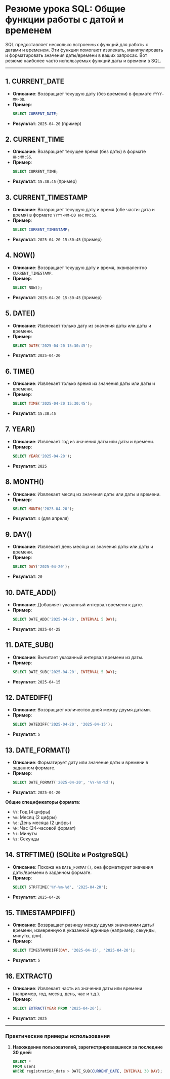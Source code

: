 # Резюме урока SQL: Общие функции работы с датой и временем

SQL предоставляет несколько встроенных функций для работы с датами и временем. Эти функции помогают извлекать, манипулировать и форматировать значения даты/времени в ваших запросах. Вот резюме наиболее часто используемых функций даты и времени в SQL.

---

## 1. **CURRENT_DATE**
   - **Описание**: Возвращает текущую дату (без времени) в формате `YYYY-MM-DD`.
   - **Пример**:
     ```sql
     SELECT CURRENT_DATE;
     ```
   - **Результат**: `2025-04-20` (пример)

## 2. **CURRENT_TIME**
   - **Описание**: Возвращает текущее время (без даты) в формате `HH:MM:SS`.
   - **Пример**:
     ```sql
     SELECT CURRENT_TIME;
     ```
   - **Результат**: `15:30:45` (пример)

## 3. **CURRENT_TIMESTAMP**
   - **Описание**: Возвращает текущую дату и время (обе части: дата и время) в формате `YYYY-MM-DD HH:MM:SS`.
   - **Пример**:
     ```sql
     SELECT CURRENT_TIMESTAMP;
     ```
   - **Результат**: `2025-04-20 15:30:45` (пример)

## 4. **NOW()**
   - **Описание**: Возвращает текущую дату и время, эквивалентно `CURRENT_TIMESTAMP`.
   - **Пример**:
     ```sql
     SELECT NOW();
     ```
   - **Результат**: `2025-04-20 15:30:45` (пример)

## 5. **DATE()**
   - **Описание**: Извлекает только дату из значения даты или даты и времени.
   - **Пример**:
     ```sql
     SELECT DATE('2025-04-20 15:30:45');
     ```
   - **Результат**: `2025-04-20`

## 6. **TIME()**
   - **Описание**: Извлекает только время из значения даты или даты и времени.
   - **Пример**:
     ```sql
     SELECT TIME('2025-04-20 15:30:45');
     ```
   - **Результат**: `15:30:45`

## 7. **YEAR()**
   - **Описание**: Извлекает год из значения даты или даты и времени.
   - **Пример**:
     ```sql
     SELECT YEAR('2025-04-20');
     ```
   - **Результат**: `2025`

## 8. **MONTH()**
   - **Описание**: Извлекает месяц из значения даты или даты и времени.
   - **Пример**:
     ```sql
     SELECT MONTH('2025-04-20');
     ```
   - **Результат**: `4` (для апреля)

## 9. **DAY()**
   - **Описание**: Извлекает день месяца из значения даты или даты и времени.
   - **Пример**:
     ```sql
     SELECT DAY('2025-04-20');
     ```
   - **Результат**: `20`

## 10. **DATE_ADD()**
   - **Описание**: Добавляет указанный интервал времени к дате.
   - **Пример**:
     ```sql
     SELECT DATE_ADD('2025-04-20', INTERVAL 5 DAY);
     ```
   - **Результат**: `2025-04-25`

## 11. **DATE_SUB()**
   - **Описание**: Вычитает указанный интервал времени из даты.
   - **Пример**:
     ```sql
     SELECT DATE_SUB('2025-04-20', INTERVAL 5 DAY);
     ```
   - **Результат**: `2025-04-15`

## 12. **DATEDIFF()**
   - **Описание**: Возвращает количество дней между двумя датами.
   - **Пример**:
     ```sql
     SELECT DATEDIFF('2025-04-20', '2025-04-15');
     ```
   - **Результат**: `5`

## 13. **DATE_FORMAT()**
   - **Описание**: Форматирует дату или значение даты и времени в заданном формате.
   - **Пример**:
     ```sql
     SELECT DATE_FORMAT('2025-04-20', '%Y-%m-%d');
     ```
   - **Результат**: `2025-04-20`

   **Общие спецификаторы формата**:
   - `%Y`: Год (4 цифры)
   - `%m`: Месяц (2 цифры)
   - `%d`: День месяца (2 цифры)
   - `%H`: Час (24-часовой формат)
   - `%i`: Минуты
   - `%s`: Секунды

## 14. **STRFTIME()** (SQLite и PostgreSQL)
   - **Описание**: Похожа на `DATE_FORMAT()`, она форматирует значения даты/времени в заданном формате.
   - **Пример**:
     ```sql
     SELECT STRFTIME('%Y-%m-%d', '2025-04-20');
     ```
   - **Результат**: `2025-04-20`

## 15. **TIMESTAMPDIFF()**
   - **Описание**: Возвращает разницу между двумя значениями даты/времени, измеренную в указанной единице (например, секунды, минуты, дни).
   - **Пример**:
     ```sql
     SELECT TIMESTAMPDIFF(DAY, '2025-04-15', '2025-04-20');
     ```
   - **Результат**: `5`

## 16. **EXTRACT()**
   - **Описание**: Извлекает часть из значения даты или времени (например, год, месяц, день, час и т.д.).
   - **Пример**:
     ```sql
     SELECT EXTRACT(YEAR FROM '2025-04-20');
     ```
   - **Результат**: `2025`

---

### Практические примеры использования

1. **Нахождение пользователей, зарегистрировавшихся за последние 30 дней**:
   ```sql
   SELECT * 
   FROM users 
   WHERE registration_date > DATE_SUB(CURRENT_DATE, INTERVAL 30 DAY);
